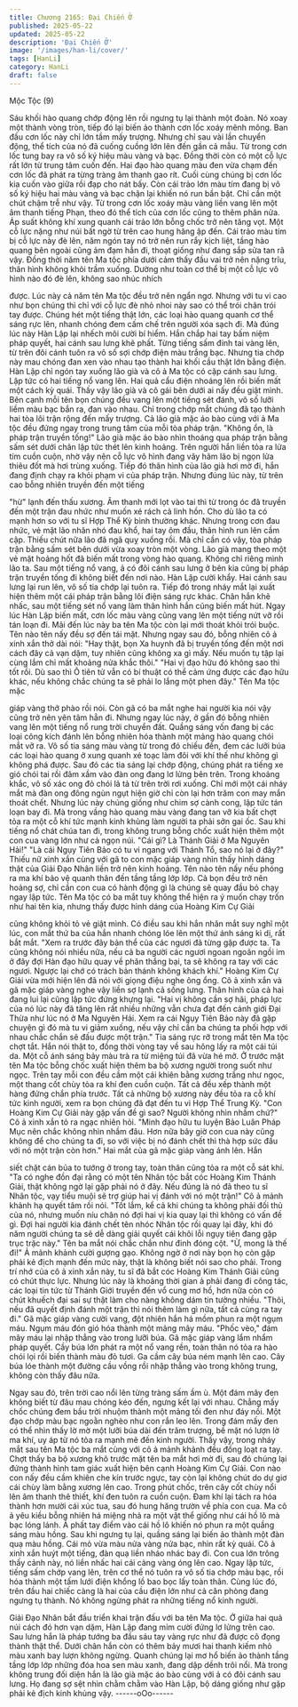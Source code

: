 ```yaml
---
title: Chương 2165: Đại Chiến Ở
published: 2025-05-22
updated: 2025-05-22
description: 'Đại Chiến Ở'
image: '/images/han-li/cover/'
tags: [HanLi]
category: HanLi
draft: false
---
```


Mộc Tộc (9)

Sáu khối hào quang chớp động lên rồi ngưng tụ lại thành một
đoàn. Nó xoay một thành vòng tròn, tiếp đó lại biến ảo thành cơn
lốc xoáy mênh mông.
Ban đầu cơn lốc này chỉ lớn tầm mấy trượng. Nhưng chỉ sau vài
lần chuyển động, thể tích của nó đã cuống cuồng lớn lên đến gần
cả mẫu. Từ trong cơn lốc tung bay ra vô số ký hiệu màu vàng và
bạc. Đồng thời còn có một cỗ lực rất lớn từ trung tâm cuốn đến.
Hai đạo hào quang màu đen vừa chạm đến cơn lốc đã phát ra
từng tràng âm thanh gao rít. Cuối cùng chúng bị cơn lốc kia cuốn
vào giữa rồi đạp cho nát bấy.
Còn cái trảo lớn màu tím đang bị vô số ký hiệu hai màu vàng và
bạc chặn lại khiến nó run bần bật.
Chỉ cần một chút chậm trễ như vậy. Từ trong cơn lốc xoáy màu
vàng liền vang lên một âm thanh tiếng Phạn, theo đó thể tích của
cơn lốc cũng to thêm phân nửa.
Áp suất không khí xung quanh cái trảo lớn bỗng chốc trở nên
tăng vọt. Một cỗ lực nặng như núi bất ngờ từ trên cao hung hăng
ập đến.
Cái trảo màu tím bị cỗ lực này đè lên, năm ngón tay nó trở nên
run rẩy kịch liệt, tầng hào quang bên ngoài cũng ảm đạm hẳn đi,
thoạt giống như đang sắp sửa tan rã vậy.
Đồng thời năm tên Ma tộc phía dưới cảm thấy đầu vai trở nên
nặng trĩu, thân hình không khỏi trầm xuống. Dường như toàn cơ
thể bị một cỗ lực vô hình nào đó đè lên, không sao nhúc nhích

được.
Lúc này cả năm tên Ma tộc đều trở nên ngẩn ngơ.
Nhưng với tu vi cao như bọn chúng thì chỉ với cỗ lực đè nhỏ nhoi
này sao có thể trói chân trói tay được. Chúng hét một tiếng thật
lớn, các loại hào quang quanh cơ thể sáng rực lên, nhanh chóng
đem cấm chế trên người xóa sạch đi.
Mà đúng lúc này Hàn Lập lại nhếch môi cười bí hiểm. Hắn chắp
hai tay bấm niệm pháp quyết, hai cánh sau lưng khẽ phất. Từng
tiếng sấm đinh tai vàng lên, từ trên đôi cánh tuôn ra vô số sợi
chớp điện màu trắng bạc. Nhưng tia chớp này mau chóng đan
xen vào nhau tạo thành hai khối cầu thật lớn bằng điện.
Hàn Lập chỉ ngón tay xuống lão già và cô ả Ma tộc có cặp cánh
sau lưng.
Lập tức có hai tiếng nổ vang lên. Hai quả cẩu điện nhoáng lên rồi
biến mất một cách kỳ quái.
Thấy vậy lão già và cô gái bên dưới ai nấy đều giật mình. Bên
cạnh mỗi tên bọn chúng đều vang lên một tiếng sét đánh, vô số
lưỡi liềm màu bạc bắn ra, đan vào nhau. Chỉ trong chớp mắt
chúng đã tạo thành hai tòa lôi trận rộng đến mấy trượng.
Cả lão già mặc áo bào cùng với ả Ma tộc đều đứng ngay trong
trung tâm của mỗi tòa pháp trận.
"Không ổn, là pháp trận truyền tống!"
Lão già mặc áo bào nhìn thoáng qua pháp trận bằng sấm sét
dưới chân lập tức thét lên kinh hoảng. Trên người hắn liền tỏa ra
lửa tím cuồn cuộn, nhờ vậy nên cỗ lực vô hình đang vây hãm lão
bị ngọn lửa thiêu đốt mà hơi trùng xuống.
Tiếp đó thân hình của lão già hơi mờ đi, hắn đang định chạy ra
khỏi phạm vi của pháp trận.
Nhưng đúng lúc này, từ trên cao bỗng nhiên truyền đến một tiếng

"hừ" lạnh đến thấu xương.
Âm thanh mới lọt vào tai thì từ trong óc đã truyền đến một trận
đau nhức như muốn xé rách cả linh hồn.
Cho dù lão ta có mạnh hơn so với tu sĩ Hợp Thể Kỳ bình thường
khác. Nhưng trong cơn đau nhức, vẻ mặt lão nhăn nhó đau khổ,
hai tay ôm đầu, thân hình run lên cầm cập. Thiếu chút nữa lão đã
ngã quỵ xuống rồi.
Mà chỉ cần có vậy, tòa pháp trận bằng sấm sét bên dưới vừa xoay
tròn một vòng. Lão già mang theo một vẻ mặt hoảng hốt đã biến
mất trong vòng hào quang.
Không chỉ riêng mình lão ta. Sau một tiếng nổ vang, ả có đôi cánh
sau lưng ở bên kia cũng bị pháp trận truyền tống đi không biết
đến nơi nào.
Hàn Lập cười khẩy. Hai cánh sau lưng lại run lên, vô số tia chớp
lại tuôn ra. Tiếp đó trong nháy mắt lại xuất hiện thêm một cái pháp
trận bằng lôi điện sáng rực khác.
Chân hắn khẽ nhấc, sau một tiếng sét nổ vang làm thân hình hắn
cũng biến mất hút.
Ngay lúc Hàn Lập biến mất, cơn lốc màu vàng cũng vang lên một
tiếng nứt vỡ rồi tán loạn đi.
Mãi đến lúc này ba tên Ma tộc còn lại mới thoát khỏi trói buộc.
Tên nào tên nấy đều sợ đến tái mặt.
Nhưng ngay sau đó, bỗng nhiên cô ả xinh xắn thở dài nói:
"Hay thật, bọn Xa huynh đã bị truyền tống đến một nơi cách đây
cả vạn dặm, tuy nhiên cũng không xa gì mấy. Nếu muốn tụ tập lại
cùng lắm chỉ mất khoảng nửa khắc thôi."
"Hai vị đạo hữu đó không sao thì tốt rồi. Dù sao thì Ô tiên tử vẫn
có bí thuật có thể cảm ứng được các đạo hữu khác, nếu không
chắc chúng ta sẽ phải lo lắng một phen đây." Tên Ma tộc mặc

giáp vàng thở phào rồi nói.
Còn gã có ba mắt nghe hai người kia nói vậy cũng trở nên yên
tâm hẳn đi.
Nhưng ngay lúc này, ở gần đó bỗng nhiên vang lên một tiếng nổ
rung trời chuyển đất.
Quầng sáng vốn đang bị các loại công kích đánh lên bỗng nhiên
hóa thành một mảng hào quang chói mắt vỡ ra. Vô số tia sáng
màu vàng từ trong đó chiếu đến, đem các lưỡi búa các loại hào
quang ở xung quanh xé toạc làm đôi với khí thế như không gì
không phá được. Sau đó các tia sáng lại chớp động, chúng phát
ra tiếng xe gió chói tai rồi đâm xầm vào đàn ong đang lơ lửng bên
trên.
Trong khoảng khắc, vô số xác ong đỏ chói lả tả từ trên trời rơi
xuống. Chỉ mới một cái nháy mắt mà đàn ong đông ngùn ngụt
hiện giờ chỉ còn lại hơn trăm con may mắn thoát chết. Nhưng lúc
này chúng giống như chim sợ cành cong, lập tức tán loạn bay đi.
Mà trong vầng hào quang màu vàng đang tan vỡ kia bất chợt tỏa
ra một cỗ khí tức mạnh kinh khủng làm người ta phải sởn gai ốc.
Sau khi tiếng nổ chát chúa tan đi, trong không trung bỗng chốc
xuất hiện thêm một con cua vàng lớn như cả ngọn núi.
"Cái gì? Là Thánh Giải ở Ma Nguyên Hải!"
"Là cái Ngụy Tiên Bảo có tu vi ngang với Thánh Tổ, sao nó lại ở
đây?"
Thiếu nữ xinh xắn cùng với gã to con mặc giáp vàng nhìn thấy
hình dáng thật của Giải Đạo Nhân liền trở nên kinh hoảng. Tên
nào tên nấy nếu phóng ra ma khí bảo vệ quanh thân đến tầng
tầng lớp lớp. Cả bọn đều trở nên hoảng sợ, chỉ cần con cua có
hành động gì là chúng sẽ quay đầu bỏ chạy ngay lập tức.
Tên Ma tộc có ba mắt tuy không thể hiện ra ý muốn chạy trốn như
hai tên kia, nhưng thấy được hình dáng của Hoàng Kim Cự Giải

cũng không khỏi tỏ vẻ giật mình. Có điều sau khi hắn nhăn mắt
suy nghĩ một lúc, con mắt thứ ba của hắn nhanh chóng lóe lên
một thứ ánh sáng kì dị, rất bắt mắt.
"Xem ra trước đây bản thể của các ngươi đã từng gặp được ta. Ta
cũng không nói nhiều nữa, nếu cả ba người các ngươi ngoan
ngoãn ngồi im ở đây đợi Hàn đạo hữu quay về phân thắng bại, ta
sẽ không ra tay với các ngươi. Ngược lại chớ có trách bản thánh
không khách khí." Hoàng Kim Cự Giải vừa mới hiện lên đã nói với
giọng điệu nghe ông ổng.
Cô ả xinh xắn và gã mặc giáp vàng nghe vậy liền sợ lạnh cả sống
lưng. Thân hình của cả hai đang lui lại cũng lập tức đứng khựng
lại.
"Hai vị không cần sợ hãi, pháp lực của nó lúc này đã tăng lên rất
nhiều những vẫn chưa đạt đến cảnh giới Đại Thừa như lúc nó ở
Ma Nguyên Hải. Xem ra cái Ngụy Tiên Bảo này đã gặp chuyện gì
đó mà tu vi giảm xuống, nếu vậy chỉ cần ba chúng ta phối hợp với
nhau chắc chắn sẽ đấu được một trận." Tia sáng rực rỡ trong mắt
tên Ma tộc chợt tắt. Hắn nói thật to, đồng thời vòng tay về sau
hông lấy ra một cái túi da.
Một cỗ ánh sáng bảy màu trà ra từ miệng túi đã vừa hé mở. Ở
trước mặt tên Ma tộc bỗng chốc xuất hiện thêm ba bộ xương
người trong suốt như ngọc. Trên tay mỗi con đều cầm một cái
khiên bằng xương trắng như ngọc, một thang cốt chùy tỏa ra khí
đen cuồn cuộn. Tất cả đều xếp thành một hàng đứng chắn phía
trước.
Tất cả những bộ xương này đều tỏa ra cỗ khí tức kinh người,
xem ra bọn chúng đã đạt đến tu vi Hợp Thể Trung Kỳ.
"Con Hoàng Kim Cự Giải này gặp vấn đề gì sao? Người không
nhìn nhầm chứ?" Cô ả xinh xắn tỏ ra ngạc nhiên hỏi.
"Minh đạo hữu tu luyện Bảo Luân Pháp Mục nên chắc không nhìn
nhầm đâu. Hơn nữa bây giờ con cua này cũng không để cho
chúng ta đi, so với việc bị nó đánh chết thì thà hợp sức đấu với nó
một trận còn hơn." Hai mắt của gã mặc giáp vàng ánh lên. Hắn

siết chặt cán búa to tướng ở trong tay, toàn thân cũng tỏa ra một
cỗ sát khí.
"Ta có nghe đồn đại rằng có một tên Nhân tộc bắt cóc Hoàng Kim
Thánh Giải, thật không ngờ lại gặp phải nó ở đây. Nếu đúng là nó
đã theo tu sĩ Nhân tộc, vạy tiểu muội sẽ trợ giúp hai vị đánh với nó
một trận!" Cô ả mảnh khảnh hạ quyết tâm rồi nói.
"Tốt lắm, kể cả khi chúng ta không phải đối thủ của nó, nhưng
muốn níu chân nó đợi hai vị kia quay lại thì không có vấn đề gì.
Đợi hai người kia đánh chết tên nhóc Nhân tộc rồi quay lại đây,
khi đó năm người chúng ta sẽ dễ dàng giải quyết cái khôi lỗi ngụy
tiên đang gặp trục trặc này." Tên ba mắt nói chắc chắn như đinh
đóng cột.
"Ừ, mong là thế đi!" Ả mảnh khảnh cười gượng gạo.
Không ngờ ở nơi này bọn họ còn gặp phải kẻ địch mạnh đến mức
này, thật là không biết nói sao cho phải.
Trong trí nhớ của cô ả xinh xắn này, tu sĩ đã bắt cóc Hoàng Kim
Thánh Giải cũng có chút thực lực. Nhưng lúc này là khoảng thời
gian ả phải đang đi công tác, các loại tin tức từ Thánh Giới truyền
đến vổ cung mơ hồ, hơn nữa còn có chút khuếch đại sai sự thật
làm cho nàng không dám tin tưởng nhiều.
"Thôi, nếu đã quyết định đánh một trận thì nói thêm làm gì nữa,
tất cả cùng ra tay đi." Gã mặc giáp vàng cười vang, đột nhiên hắn
há mồm phun ra một ngụm máu.
Ngụm máu đón gió hóa thành một mảng mây máu. "Phốc vèo,"
đám mây máu lại nhập thẳng vào trong lưỡi búa.
Gã mặc giáp vàng lẩm nhẩm pháp quyết. Cầy búa lớn phát ra một
nổ vang rền, toàn thân nó tỏa ra hào chói lọi rồi biến thành màu
đỏ tươi. Ga cầm cây búa ném mạnh lên cao.
Cây búa lóe thành một đường cầu vồng rồi nhập thẳng vào trong
không trung, không còn thấy đâu nữa.

Ngay sau đó, trên trời cao nổi lên từng tràng sấm ầm ù. Một đám
mây đen không biết từ đâu mau chóng kéo đến, ngưng kết lại với
nhau. Chẳng mấy chốc chúng đem bầu trời nhuộm thành một
mảng tối đen như đáy nồi.
Một đạo chớp màu bạc ngoằn nghèo như con rắn leo lên. Trong
đám mấy đen có thể nhìn thấy lờ mờ một lưỡi búa dài đến trăm
trượng, bề mặt nó lượn lờ ma khí, uy áp từ nó tỏa ra mạnh mẽ
đến kinh người.
Thấy vậy, trong nháy mắt sau tên Ma tộc ba mắt cùng với cô ả
mảnh khảnh đều đồng loạt ra tay.
Chợt thấy ba bộ xương khô trước mặt tên ba mắt hơi mờ đi, sau
đó chúng lại đứng thành hình tam giác xuất hiện bên cạnh Hoàng
Kim Cự Giải. Con nào con nấy đều cầm khiên che kín trước
ngực, tay còn lại không chút do dự giơ cái chùy làm bằng xương
lên cao.
Trong phút chốc, trên cây cốt chùy nổi lên âm thanh thê thiết, khí
đen tuôn ra cuồn cuộn. Đam khí lại tách ra hóa thành hơn mười
cái xúc tua, sau đó hung hăng trườn về phía con cua.
Ma cô ả yêu kiều bỗng nhiên há miệng nhả ra một vật thể giống
như cái hồ lô mà bạc lóng lánh. Ả phất tay điểm vào cái hồ lô
khiến nó phun ra một quầng sáng màu hồng. Sau khi ngưng tụ lại,
quầng sáng lại biến ảo thành một đàn quạ màu hồng.
Cái mỏ vừa màu nửa vàng nửa bạc, nhìn rất kỳ quái.
Cô ả xinh xắn huýt một tiếng, đàn quạ liền nháo nhác bay đi.
Con cua lớn trông thấy cảnh này, nó liền nhấc hai cái càng vàng
óng lên cao. Ngay lập tức, tiếng sấm chớp vang lên, trên cơ thể
nó tuôn ra vô số tia chớp màu bạc, rồi hóa thành một tấm lưới
điện khổng lồ bao bọc lấy toàn thân.
Cùng lúc đó, trên đầu hai chiếc càng là hai của cầu điện lớn như
cả căn phòng đang ngưng tụ thành. Nó không ngừng phát ra
những tiếng nổ kinh người.

Giải Đạo Nhân bắt đầu triển khai trận đấu với ba tên Ma tộc.
Ở giữa hai quả núi cách đó hơn vạn dặm, Hàn Lập đang mỉm
cười đứng lơ lửng trên cao. Sau lưng hắn là pháp tướng ba đầu
sáu tay vàng rực như đã được cô đọng thành thật thể. Dưới chân
hắn còn có thêm bảy mươi hai thanh kiếm nhỏ màu xanh bay
lượn không ngừng. Quanh chúng lại mơ hổ biến ảo thành tầng
tầng lớp lớp những đóa hoa sen màu xanh, đang dập dềnh trôi
nổi.
Mà trong không trung đối diện hắn là lão già mặc áo bào cùng với
ả có đôi cánh sau lưng. Họ đang sợ sệt nhìn chằm chằm vào Hàn
Lập, bộ dáng giống như gặp phải kẻ địch kinh khủng vậy.
------oOo------
